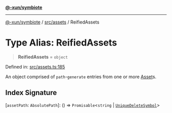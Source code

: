[**@-xun/symbiote**](../../../README.md)

***

[@-xun/symbiote](../../../README.md) / [src/assets](../README.md) / ReifiedAssets

# Type Alias: ReifiedAssets

> **ReifiedAssets** = `object`

Defined in: [src/assets.ts:185](https://github.com/Xunnamius/symbiote/blob/79d395cced979d17188580f3f3b776aa6e57df18/src/assets.ts#L185)

An object comprised of `path`-`generate` entries from one or more
[Asset](Asset.md)s.

## Index Signature

\[`assetPath`: `AbsolutePath`\]: () => `Promisable`\<`string` \| [`UniqueDeleteSymbol`](UniqueDeleteSymbol.md)\>
